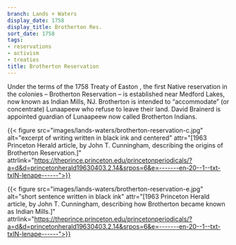 ```yaml
---
branch: Lands + Waters
display_date: 1758
display_title: Brotherton Res.
sort_date: 1758
tags:
- reservations
- activism
- treaties
title: Brotherton Reservation
---
```


Under the terms of the 1758 Treaty of Easton , the first Native reservation in the colonies – Brotherton Reservation – is established near Medford Lakes, now known as Indian Mills, NJ. Brotherton is intended to “accommodate” (or concentrate) Lunaapeew who refuse to leave their land. David Brainerd is appointed guardian of Lunaapeew now called Brotherton Indians.

{{< figure src="images/lands-waters/brotherton-reservation-c.jpg" alt="excerpt of writing written in black ink and centered" attr="[1963 Princeton Herald article, by John T. Cunningham, describing the origins of Brotherton Reservation.]" attrlink="https://theprince.princeton.edu/princetonperiodicals/?a=d&d=princetonherald19630403.2.14&srpos=6&e=-------en-20--1--txt-txIN-lenape------">}}

{{< figure src="images/lands-waters/brotherton-reservation-e.jpg" alt="short sentence written in black ink" attr="[1963 Princeton Herald article, by John T. Cunningham, describing how Brotherton became known as Indian Mills.]" attrlink="https://theprince.princeton.edu/princetonperiodicals/?a=d&d=princetonherald19630403.2.14&srpos=6&e=-------en-20--1--txt-txIN-lenape------">}}
